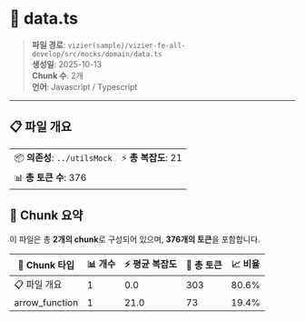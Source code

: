 # 📄 data.ts

> **파일 경로**: `vizier(sample)/vizier-fe-all-develop/src/mocks/domain/data.ts`  
> **생성일**: 2025-10-13  
> **Chunk 수**: 2개  
> **언어**: Javascript / Typescript
---


## 📋 파일 개요

| | |
|--|--|
| 📦 **의존성**: `../utilsMock` | ⚡ **총 복잡도**: 21 |
| 📊 **총 토큰 수**: 376 |  |






## 🧩 Chunk 요약

이 파일은 총 **2개의 chunk**로 구성되어 있으며, **376개의 토큰**을 포함합니다.

| 🧩 Chunk 타입 | 📊 개수 | ⚡ 평균 복잡도 | 📝 총 토큰 | 📈 비율 |
|---------------|--------|-------------|----------|--------|
| 📋 파일 개요 | 1 | 0.0 | 303 | 80.6% |
| arrow_function | 1 | 21.0 | 73 | 19.4% |


